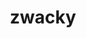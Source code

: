 ---
title: zwacky
github: https://github.com/zwacky
mode: dark
transition: 1s
score: 87.7
archetype:
- Github Actions
---